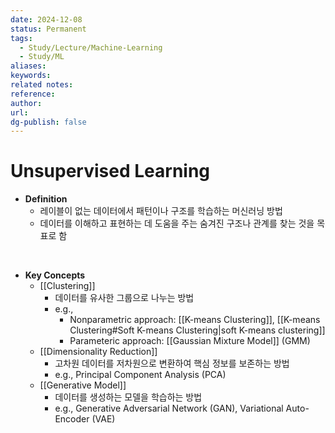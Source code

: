 ```yaml
---
date: 2024-12-08
status: Permanent
tags:
  - Study/Lecture/Machine-Learning
  - Study/ML
aliases: 
keywords: 
related notes: 
reference: 
author: 
url: 
dg-publish: false
---
```

# Unsupervised Learning
- **Definition**
	- 레이블이 없는 데이터에서 패턴이나 구조를 학습하는 머신러닝 방법
	- 데이터를 이해하고 표현하는 데 도움을 주는 숨겨진 구조나 관계를 찾는 것을 목표로 함

<br>

- **Key Concepts**
	- [[Clustering]]
		- 데이터를 유사한 그룹으로 나누는 방법
		- e.g., 
			- Nonparametric approach: [[K-means Clustering]], [[K-means Clustering#Soft K-means Clustering|soft K-means clustering]]
			- Parameteric approach: [[Gaussian Mixture Model]] (GMM)
	- [[Dimensionality Reduction]]
		- 고차원 데이터를 저차원으로 변환하여 핵심 정보를 보존하는 방법
		- e.g., Principal Component Analysis (PCA)
	- [[Generative Model]]
		- 데이터를 생성하는 모델을 학습하는 방법
		- e.g., Generative Adversarial Network (GAN), Variational Auto-Encoder (VAE)
